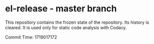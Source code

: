 # el-release - master branch

This repository contains the frozen state of the repository.
Its history is cleared. It is used only for static code
analysis with Codacy.

Commit Time: 1719017172